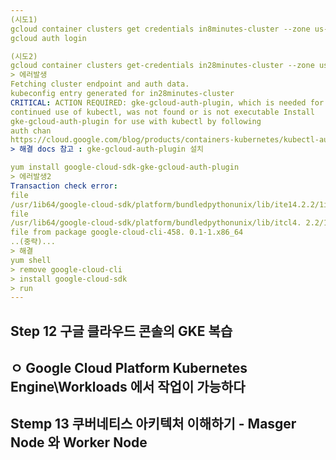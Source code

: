 ```yaml
---
(시도1)
gcloud container clusters get credentials in8minutes-cluster --zone us-centrall-a -project theta-style-403004
gcloud auth login 

(시도2)
gcloud container clusters get-credentials in28minutes-cluster --zone us-centrall-a -project theta-style-403004
> 에러발생
Fetching cluster endpoint and auth data.
kubeconfig entry generated for in28minutes-cluster
CRITICAL: ACTION REQUIRED: gke-gcloud-auth-plugin, which is needed for
continued use of kubectl, was not found or is not executable Install
gke-gcloud-auth-plugin for use with kubectl by following
auth chan
https://cloud.google.com/blog/products/containers-kubernetes/kubectl-auth-changes-in-gke
> 해결 docs 참고 : gke-gcloud-auth-plugin 설치

yum install google-cloud-sdk-gke-gcloud-auth-plugin
> 에러발생2
Transaction check error:
file
/usr/1ib64/google-cloud-sdk/platform/bundledpythonunix/lib/ite14.2.2/1ibitc14.2.2.a from install of google-cloud-sdk-458.0.1-1.x86 64 conflicts with file
file
/usr/lib64/google-cloud-sdk/platform/bundledpythonunix/lib/itcl4. 2.2/1ibitclstub4.2.2.a from install of google-cloud-sdk-458.0.1-1.x86 64 conflicts with
file from package google-cloud-cli-458. 0.1-1.x86_64
..(중략)...
> 해결
yum shell
> remove google-cloud-cli
> install google-cloud-sdk
> run
---
```

## Step 12 구글 클라우드 콘솔의 GKE 복습
ㅇ Google Cloud Platform
Kubernetes Engine\Workloads 에서 작업이 가능하다
---
## Stemp 13 쿠버네티스 아키텍처 이해하기 - Masger Node 와 Worker Node


